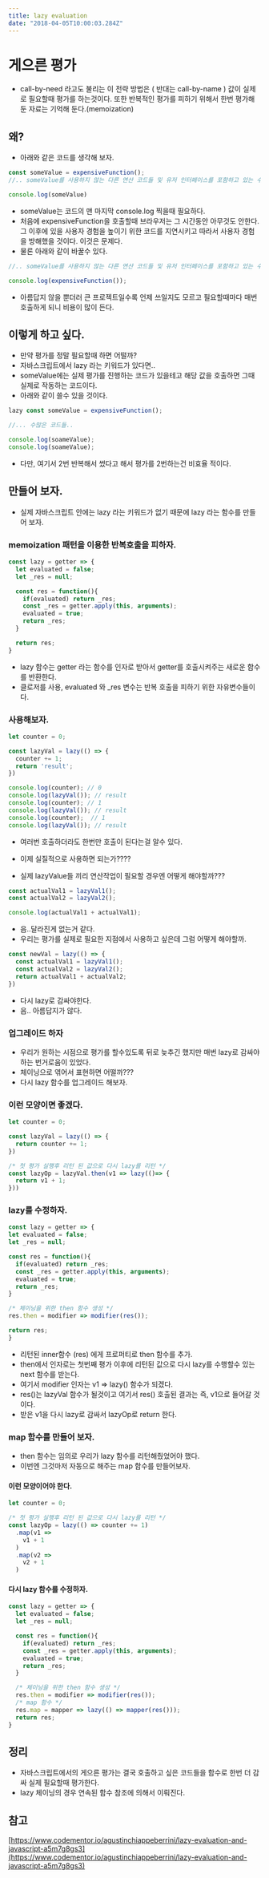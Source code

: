 ```yaml
---
title: lazy evaluation
date: "2018-04-05T10:00:03.284Z"
---
```


# 게으른 평가

* call-by-need 라고도 불리는 이 전략 방법은 ( 반대는 call-by-name ) 값이 실제로 필요할때 평가를 하는것이다. 또한 반복적인 평가를 피하기 위해서 한번 평가해둔 자료는 기억해 둔다.(memoization)



## 왜?

* 아래와 같은 코드를 생각해 보자. 

```javascript
const someValue = expensiveFunction();
//.. someValue를 사용하지 않는 다른 연산 코드들 및 유저 인터페이스를 포함하고 있는 수많은 코드들..

console.log(someValue)
```

* someValue는 코드의 맨 마지막 console.log 찍을때 필요하다.
* 처음에 expensiveFunction을 호출할때 브라우저는 그 시간동안 아무것도 안한다. 그 이후에 있을 사용자 경험을 높이기 위한 코드를 지연시키고 따라서 사용자 경험을 방해했을 것이다. 이것은 문제다.
* 물론 아래와 같이 바꿀수 있다.

```javascript
//.. someValue를 사용하지 않는 다른 연산 코드들 및 유저 인터페이스를 포함하고 있는 수많은 코드들..

console.log(expensiveFunction());
```

* 아름답지 않을 뿐더러 큰 프로젝트일수록 언제 쓰일지도 모르고 필요할때마다 매번 호출하게 되니 비용이 많이 든다.

## 이렇게 하고 싶다.

* 만약 평가를 정말 필요할때 하면 어떨까? 
* 자바스크립트에서 lazy 라는 키워드가 있다면..
* someValue에는 실제 평가를 진행하는 코드가 있을테고 해당 값을 호출하면 그때 실제로 작동하는 코드이다.
* 아래와 같이 쓸수 있을 것이다.

```javascript
lazy const someValue = expensiveFunction();

//... 수많은 코드들..

console.log(soameValue);
console.log(soameValue);
```

* 다만, 여기서 2번 반복해서 썼다고 해서 평가를 2번하는건 비효율 적이다.


## 만들어 보자.

* 실제 자바스크립트 안에는 lazy 라는 키워드가 없기 때문에 lazy 라는 함수를 만들어 보자.

### memoization 패턴을 이용한 반복호출을 피하자.

```javascript
const lazy = getter => {
  let evaluated = false;
  let _res = null;

  const res = function(){
    if(evaluated) return _res;
    const _res = getter.apply(this, arguments);
    evaluated = true;
    return _res;
  }

  return res;
}
```
* lazy 함수는 getter 라는 함수를 인자로 받아서 getter를 호출시켜주는 새로운 함수를 반환한다.
* 클로저를 사용, evaluated 와 _res 변수는 반복 호출을 피하기 위한 자유변수들이다.

### 사용해보자.

```javascript
let counter = 0;

const lazyVal = lazy(() => {
  counter += 1;
  return 'result';
})

console.log(counter); // 0
console.log(lazyVal()); // result
console.log(counter); // 1
console.log(lazyVal()); // result
console.log(counter);  // 1
console.log(lazyVal()); // result
```
* 여러번 호출하더라도 한번만 호출이 된다는걸 알수 있다.

* 이제 실질적으로 사용하면 되는가????
* 실제 lazyValue들 끼리 연산작업이 필요할 경우엔 어떻게 해야할까???

```javascript
const actualVal1 = lazyVal1();
const actualVal2 = lazyVal2();

console.log(actualVal1 + actualVal1);
```
* 음..달라진게 없는거 같다. 
* 우리는 평가를 실제로 필요한 지점에서 사용하고 싶은데 그럼 어떻게 해야할까.

```javascript
const newVal = lazy(() => {
  const actualVal1 = lazyVal1();
  const actualVal2 = lazyVal2();
  return actualVal1 + actualVal2;
})
```
* 다시 lazy로 감싸야한다.
* 음.. 아름답지가 않다.

### 업그레이드 하자

* 우리가 원하는 시점으로 평가를 할수있도록 뒤로 늦추긴 했지만 매번 lazy로 감싸야 하는 번거로움이 있었다.
* 체이닝으로 엮어서 표현하면 어떨까???
* 다시 lazy 함수를 업그레이드 해보자.

### 이런 모양이면 좋겠다.

```javascript
let counter = 0;

const lazyVal = lazy(() => {
  return counter += 1;
})

/* 첫 평가 실행후 리턴 된 값으로 다시 lazy를 리턴 */
const lazyOp = lazyVal.then(v1 => lazy(()=> {
  return v1 + 1;
}))
```

### lazy를 수정하자.

```javascript
const lazy = getter => {
let evaluated = false;
let _res = null;

const res = function(){
  if(evaluated) return _res;
  const _res = getter.apply(this, arguments);
  evaluated = true;
  return _res;
}

/* 체이닝을 위한 then 함수 생성 */      
res.then = modifier => modifier(res());

return res;
}
```  

* 리턴된 inner함수 (res) 에게 프로퍼티로 then 함수를 추가.
* then에서 인자로는 첫번째 평가 이후에 리턴된 값으로 다시 lazy를 수행할수 있는 next 함수를 받는다.
* 여기서 modifier 인자는 v1 => lazy() 함수가 되겠다. 
* res()는 lazyVal 함수가 될것이고 여기서 res() 호출된 결과는 즉, v1으로 들어갈 것이다.
* 받은 v1을 다시 lazy로 감싸서 lazyOp로 return 한다. 

### map 함수를 만들어 보자.

* then 함수는 임의로 우리가 lazy 함수를 리턴해줬었어야 했다.
* 이번엔 그것마저 자동으로 해주는 map 함수를 만들어보자.

#### 이런 모양이어야 한다.

```javascript
let counter = 0;

/* 첫 평가 실행후 리턴 된 값으로 다시 lazy를 리턴 */
const lazyOp = lazy(() => counter += 1)
  .map(v1 => 
    v1 + 1
  )
  .map(v2 => 
    v2 + 1
  )

```


#### 다시 lazy 함수를 수정하자.

```javascript
const lazy = getter => {
  let evaluated = false;
  let _res = null;

  const res = function(){
    if(evaluated) return _res;
    const _res = getter.apply(this, arguments);
    evaluated = true;
    return _res;
  }

  /* 체이닝을 위한 then 함수 생성 */      
  res.then = modifier => modifier(res());
  /* map 함수 */
  res.map = mapper => lazy(() => mapper(res()));
  return res;
}
```  

## 정리

* 자바스크립트에서의 게으른 평가는 결국 호출하고 싶은 코드들을 함수로 한번 더 감싸 실제 필요할때 평가한다.
* lazy 체이닝의 경우 연속된 함수 참조에 의해서 이뤄진다.




## 참고

[https://www.codementor.io/agustinchiappeberrini/lazy-evaluation-and-javascript-a5m7g8gs3](https://www.codementor.io/agustinchiappeberrini/lazy-evaluation-and-javascript-a5m7g8gs3)